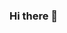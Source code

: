 ### Hi there 👋

<!--
**C3X0r/C3X0r** is a ✨ _special_ ✨ repository because its `README.md` (this file) appears on your GitHub profile.


![gif](https://i.imgur.com/F93e7hz.gif)
